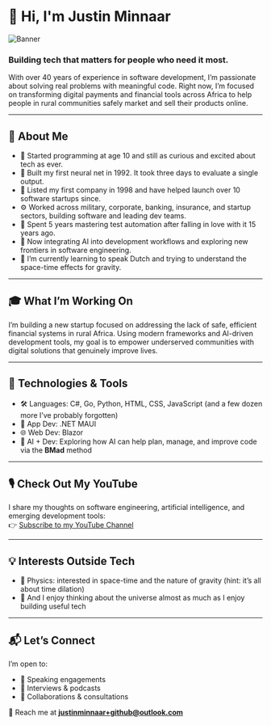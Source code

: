 # 👋 Hi, I'm Justin Minnaar

![Banner](./github-profile.png)

### Building tech that matters for people who need it most.

With over 40 years of experience in software development, I’m passionate about solving real problems with meaningful code. Right now, I’m focused on transforming digital payments and financial tools across Africa to help people in rural communities safely market and sell their products online.

---

## 🚀 About Me

- 🧒 Started programming at age 10 and still as curious and excited about tech as ever.
- 🧠 Built my first neural net in 1992. It took three days to evaluate a single output.
- 🏢 Listed my first company in 1998 and have helped launch over 10 software startups since.
- ⚙️ Worked across military, corporate, banking, insurance, and startup sectors, building software and leading dev teams.
- 🧪 Spent 5 years mastering test automation after falling in love with it 15 years ago.
- 🤖 Now integrating AI into development workflows and exploring new frontiers in software engineering.
- 🌱 I’m currently learning to speak Dutch and trying to understand the space-time effects for gravity.

---

## 🎓 What I’m Working On

I’m building a new startup focused on addressing the lack of safe, efficient financial systems in rural Africa. Using modern frameworks and AI-driven development tools, my goal is to empower underserved communities with digital solutions that genuinely improve lives.

---

## 🧪 Technologies & Tools

- 🛠️ Languages: C#, Go, Python, HTML, CSS, JavaScript (and a few dozen more I’ve probably forgotten)
- 📱 App Dev: .NET MAUI
- 🌐 Web Dev: Blazor
- 🧠 AI + Dev: Exploring how AI can help plan, manage, and improve code via the **BMad** method

---

## 🎙️ Check Out My YouTube

I share my thoughts on software engineering, artificial intelligence, and emerging development tools:  
👉 [Subscribe to my YouTube Channel](https://www.youtube.com/@JustinMinnaar)

---

## 💡 Interests Outside Tech

- 🧲 Physics: interested in space-time and the nature of gravity (hint: it’s all about time dilation)
- 🔭 And I enjoy thinking about the universe almost as much as I enjoy building useful tech

---

## 📬 Let’s Connect

I’m open to:

- 🎤 Speaking engagements  
- 📝 Interviews & podcasts  
- 🤝 Collaborations & consultations  

📧 Reach me at **justinminnaar+github@outlook.com**
